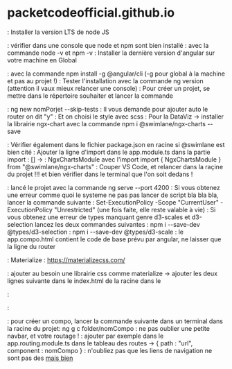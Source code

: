 # packetcodeofficial.github.io


: Installer la version LTS de node JS

: vérifier dans une console que node et npm sont bien installé
: avec la commande node -v et npm -v
: Installer la dernière version d'angular sur votre machine en Global

: avec la commande npm install -g @angular/cli (-g pour global à la machine et pas au projet !)
: Tester l'installation avec la commande ng version (attention il vaux mieux relancer une console)
: Pour créer un projet, se mettre dans le répertoire souhaiter et lancer la commande

: ng new nomPorjet --skip-tests
: Il vous demande pour ajouter auto le router on dit "y"
: Et on choisi le style avec scss
: Pour la DataViz -> installer la librairie ngx-chart avec la commande npm i @swimlane/ngx-charts --save

: Vérifier également dans le fichier package.json en racine si @swimlane est bien cité
: Ajouter la ligne d'import dans le app.module.ts dans la partie import : [] ->
: NgxChartsModule avec l'import import { NgxChartsModule } from "@swimlane/ngx-charts"
: Couper VS Code, et relancer dans la raçine du projet !!! et bien vérifier dans le terminal que l'on soit dedans !

: lancé le projet avec la commande ng serve --port 4200
: Si vous obtenez une erreur comme quoi le systeme ne pas pas lancer de script bla bla bla, lancer la commande suivante
: Set-ExecutionPolicy -Scope "CurrentUser" -ExecutionPolicy "Unrestricted" (une fois faite, elle reste valable à vie)
: Si vous obtenez une erreur de types manquant genre d3-scales et d3-selection lancez les deux commandes suivantes
: npm i --save-dev @types/d3-selection
: npm i --save-dev @types/d3-scale
: le app.compo.html contient le code de base prévu par angular, ne laisser que la ligne du router <router-outlet>

: Materialize : https://materializecss.com/

: ajouter au besoin une librairie css comme materialize -> ajouter les deux lignes suivante dans le index.html de la racine dans le <head>

: <link rel="stylesheet" href="https://cdnjs.cloudflare.com/ajax/libs/materialize/1.0.0/css/materialize.min.css">

: <script src="https://cdnjs.cloudflare.com/ajax/libs/materialize/1.0.0/js/materialize.min.js"></script>

: pour créer un compo, lancer la commande suivante dans un terminal dans la racine du projet: ng g c folder/nomCompo
: ne pas oublier une petite navbar, et votre routage !
: ajouter par exemple dans le app.routing.module.ts dans le tableau des routes -> { path : "url", component : nomCompo }
: n'oubliez pas que les liens de navigation ne sont pas des <a href="url"> mais bien <a routerLink="path">
